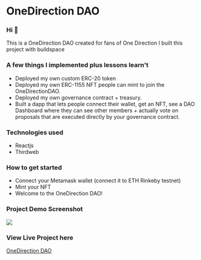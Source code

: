 # OneDirection DAO

### **Hi 👋**
This is a OneDirection DAO created for fans of One Direction
I built this project with buildspace

### **A few things I implemented plus lessons learn't**
<ul>
  <li>Deployed my own custom ERC-20 token</li>
  <li>Deployed my own ERC-1155 NFT people can mint to join the OneDirectionDAO.</li>
  <li>Deployed my own governance contract + treasury.</li>
  <li>Built a dapp that lets people connect their wallet, get an NFT, see a DAO Dashboard where they can see other members + actually vote on proposals that are executed directly  by your governance contract.</li>
</ul>

### **Technologies used**
<ul>
  <li>Reactjs</li>
  <li>Thirdweb</li>
</ul>

### **How to get started**
<ul>
  <li>Connect your Metamask wallet (connect it to ETH Rinkeby testnet)</li>
  <li>Mint your NFT</li>
  <li>Welcome to the OneDirection DAO!</li>
</ul>

### **Project Demo Screenshot**
<img src="https://i.ibb.co/Q6jGLyD/onedirectiondao.png">

### **View Live Project here**
[OneDirection DAO](https://youthful-spence-c771be.netlify.app/)




